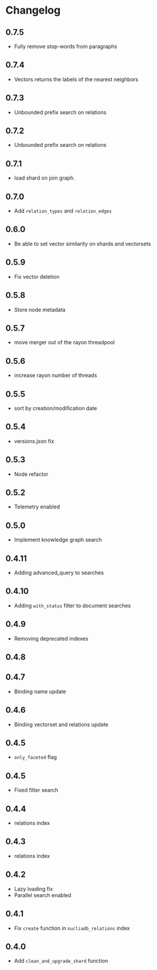 # Changelog
## 0.7.5

- Fully remove stop-words from paragraphs
## 0.7.4

- Vectors returns the labels of the nearest neighbors 
## 0.7.3

- Unbounded prefix search on relations
## 0.7.2

- Unbounded prefix search on relations
## 0.7.1

- load shard on join graph.

## 0.7.0

- Add `relation_types` and `relation_edges`

## 0.6.0

- Be able to set vector similarity on shards and vectorsets

## 0.5.9

- Fix vector deletion 

## 0.5.8

- Store node metadata
## 0.5.7

- move merger out of the rayon threadpool
## 0.5.6

- increase rayon number of threads

## 0.5.5

- sort by creation/modification date

## 0.5.4

- versions.json fix

## 0.5.3

- Node refactor

## 0.5.2

- Telemetry enabled

## 0.5.0

- Implement knowledge graph search

## 0.4.11

- Adding advanced_query to searches

## 0.4.10

- Adding `with_status` filter to document searches

## 0.4.9

- Removing deprecated indexes

## 0.4.8

## 0.4.7

- Binding name update

## 0.4.6

- Binding vectorset and relations update

## 0.4.5

- `only_faceted` flag

## 0.4.5

- Fixed filter search

## 0.4.4

- relations index

## 0.4.3
- relations index

## 0.4.2

- Lazy loading fix
- Parallel search enabled

## 0.4.1

- Fix `create` function in `nucliadb_relations` index

## 0.4.0

- Add `clean_and_upgrade_shard` function
